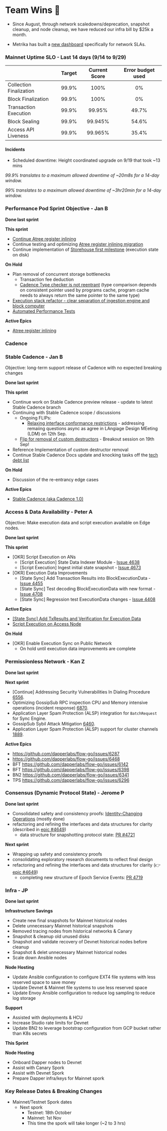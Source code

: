 # Team Wins 🎉
- Since August, through network scaledowns/deprecation, snapshot cleanup, and node cleanup, we have reduced our infra bill by $25k a month.

- Metrika has built a [new dashboard](https://app.metrika.co/flow/dashboard/slas?tr=YTD) specifically for network SLAs.

### Mainnet Uptime SLO - Last 14 days (9/14 to 9/29)

|                         | Target | Current Score | Error budget used |
|:------------------------|:------:|:-------------:|:-----------------:|
| Collection Finalization | 99.9%  |    100%       |       0%          |
| Block Finalization      | 99.9%  |    100%       |       0%          |
| Transaction Execution   | 99.9%  |    99.95%     |       49.7%       |
| Block Sealing           | 99.9%  |    99.945%    |       54.6%       |
| Access API Liveness     | 99.9%  |    99.965%    |       35.4%       |

#### Incidents
- Scheduled downtime: Height coordinated upgrade on 9/19 that took ~13 mins

*99.9% translates to a maximum allowed downtime of ~20m8s for a 14-day window.*

*99% translates to a maximum allowed downtime of ~3hr20min for a 14-day window.*



### **Performance Pod Sprint Objective - Jan B**

**Done last sprint**


**This sprint**

- [Continue Atree register inlining](https://github.com/onflow/atree/issues/292)
- Continue testing and optimizing [Atree register inlining migration](https://github.com/onflow/flow-go/pull/4633)
- Continue implementation of [Storehouse first milestone](https://github.com/onflow/flow-go/issues/4682) (execution state on disk)

**On Hold**

- Plan removal of concurrent storage bottlenecks
    - Transaction fee deduction
    - [Cadence Type checker is not reentrant](https://dapperlabs.slack.com/archives/CG0B7CJAJ/p1684434997197079) (type comparison depends on consistent pointer used by programs cache, program cache needs to always return the same pointer to the same type)
- [Execution stack refactor - clear separation of ingestion engine and block computer](https://github.com/onflow/flow-go/issues/4077)
- [Automated Performance Tests](https://github.com/onflow/flow-go/issues/3548)

**Active Epics**

- [Atree register inlining](https://github.com/onflow/atree/issues/292)

### Cadence

### **Stable Cadence - Jan B**
Objective: long-term support release of Cadence with no expected breaking changes

**Done last sprint**


**This sprint**

- Continue work on Stable Cadence preview release - update to latest Stable Cadence branch
- Continuing with Stable Cadence scope / discussions
    - Ongoing FLIPs:
        - [Relaxing interface conformance restrictions](https://github.com/onflow/flips/pull/134) - addressing remaiing questions async as agree in LAngiage Design MEeting (LDM) on 12th Sep.
    - [Flip for removal of custom destructors](https://github.com/onflow/flips/pull/131) - Breakout session on 19th Sep!
- Reference Implementation of custom destructor removal
- Continue Stable Cadence Docs update and knocking tasks off the [tech debt list](https://github.com/onflow/cadence/issues/2642)
 
**On Hold**
- Discussion of the re-entrancy edge cases

**Active Epics**
- [Stable Cadence (aka Cadence 1.0)](https://github.com/onflow/cadence/issues/2642)


### Access & Data Availability **- Peter A**
Objective: Make execution data and script execution available on Edge nodes.

**Done last sprint**

**This sprint**
- [OKR] Script Execution on ANs
    - [Script Execution] State Data Indexer Module - [Issue 4638](https://github.com/onflow/flow-go/issues/4638)
    - [Script Execution] Ingest initial state snapshot - [Issue 4673](https://github.com/onflow/flow-go/issues/4673)
- [OKR] Execution Data Improvements
    - [State Sync] Add Transaction Results into BlockExecutionData - [Issue 4455](https://github.com/onflow/flow-go/issues/4455)
    - [State Sync] Test decoding BlockExecutionData with new format - [Issue 4708](https://github.com/onflow/flow-go/issues/4708)
    - [State Sync] Regression test ExecutionData changes - [Issue 4408](https://github.com/onflow/flow-go/issues/4408)

**Active Epics**

- [[State Sync] Add TxResults and Verification for Execution Data](https://github.com/onflow/flow-go/issues/4410)
- [Script Execution on Access Node](https://github.com/onflow/flow-go/issues/4637)

**On Hold**

- [OKR] Enable Execution Sync on Public Network
    - On hold until execution data improvements are complete

### **Permissionless Network - Kan Z**

**Done last sprint**

**Next sprint**
- [Continue] Addressing Security Vulnerabilities In Dialing Procedure [6556](https://github.com/dapperlabs/flow-go/issues/6556).
- Optimizing GossipSub RPC inspection CPU and Memory intensive operations (incident response) [6870](https://github.com/dapperlabs/flow-go/issues/6870).
- Application Layer Spam Protection (ALSP) integration for `BatchRequest` for Sync Engine.
- GossipSub Sybil Attack Mitigation [6460](https://github.com/dapperlabs/flow-go/issues/6460).
- Application Layer Spam Protection (ALSP) support for cluster channels [1889](https://github.com/dapperlabs/flow-internal/issues/1889).

**Active Epics**

- https://github.com/dapperlabs/flow-go/issues/6287
- https://github.com/dapperlabs/flow-go/issues/6468
- BFT https://github.com/dapperlabs/flow-go/issues/6142
- BFT https://github.com/dapperlabs/flow-go/issues/6398
- BN2 https://github.com/dapperlabs/flow-go/issues/6341
- TPS  https://github.com/dapperlabs/flow-go/issues/6296

### Consensus (Dynamic Protocol State) - **Jerome P**

**Done last sprint**
- Consolidated safety and consistency proofs: [Identity-Changing Operations](https://www.notion.so/dapperlabs/Identity-Changing-Operations-610bb2d3b63f4d3dae12e405d3c5a097?pvs=4) (mostly done)
- refactoring and refining the interfaces and data structures for clarity (described in [epic #4649](https://github.com/onflow/flow-go/issues/4649))
   - data structure for snapshotting protocol state: [PR #4721](https://github.com/onflow/flow-go/pull/4721)

**Next sprint**
- Wrapping up safety and consistency proofs
- consolidating exploratory research documents to reflect final design
- refactoring and refining the interfaces and data structures for clarity (👉 [epic #4649](https://github.com/onflow/flow-go/issues/4649))
   - completing new structure of Epoch Service Events: [PR 4719](https://github.com/onflow/flow-go/issues/4719)


### **Infra - JP**

**Done last sprint**

************Infrastructure Savings************

- Create new final snapshots for Mainnet historical nodes
- Delete unnecessary Mainnet historical snapshots
- Removed tracing nodes from historical networks & Canary
- Snapshot & cleanup old unused disks 
- Snapshot and validate recovery of  Devnet historical nodes before cleanup
- Snapshot & delet unnecessary Mainnet historical nodes
- Scale down Ansible nodes

************Node Hosting************
- Update Ansible configuration to configure EXT4 file systems with less reserved space to save money
- Update Devnet & Mainnet file systems to use less reserved space 
- Update Envoy Ansible configuration to reduce log sampling to reduce log storage

************Support************
- Assisted with deployments & HCU
- Increase Studio rate limits for Devnet
- Update BN2 to leverage bootstrap configuration from GCP bucket rather than K8s secrets

**This Sprint**

************Node Hosting************

- Onboard Dapper nodes to Devnet
- Assist with Canary Spork
- Assist with Devnet Spork
- Prepare Dapper infra/keys for Mainnet spork

### Key Release Dates & Breaking Changes

- Mainnet/Testnet Spork dates 
  - Next spork
     - Testnet: 18th October
     - Mainnet: 1st Nov
     - This time the spork will take longer (~2 to 3 hrs)
